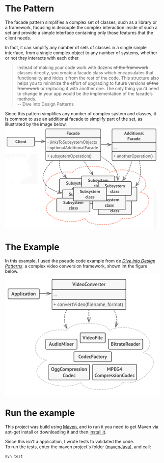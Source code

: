 # The Pattern

The facade pattern simplifies a complex set of classes, such as a library or a framework, 
focusing in decouple the complex interaction inside of such a set and provide a simple 
interface containing only those features that the client needs. 

In fact, it can simplify any number of sets of classes in a single simple interface, 
from a single complex object to any number of systems, whether or not they interacts with each other. 

>Instead of making your code work with dozens ~~of the framework~~ classes directly, you create a facade class which 
encapsulates that functionality and hides it from the rest of the code.
This structure also helps you to minimize the effort of upgrading to future versions ~~of the framework~~ or replacing 
it with another one. 
The only thing you’d need to change in your app would be the implementation of the facade’s methods.  
-- Dive into Design Patterns

Since this pattern simplifies any number of complex system and classes, 
it is common to use an additional facade to simplify part of the set, as illustrated by the image below.   
![structure](structure.png)

# The Example

In this example, I used the pseudo code example from de 
[*Dive into Design Patterns*](https://refactoring.guru/design-patterns/book): a complex video conversion framework, 
shown int the figure below.  
![example](example.png)


# Run the example

This project was build using [Maven](http://maven.apache.org/), and to run it you need to get Maven via apt-get install 
or downloading it and then [install it](http://maven.apache.org/install.html).

Since this isn't a application, I wrote tests to validated the code.  
To run the tests, enter the maven project's folder ([mavenJava](./mavenJava)), and call:
```
mvn test
```